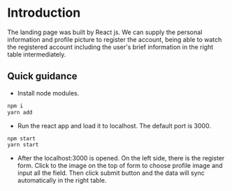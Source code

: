 # Introduction
The landing page was built by React js. We can supply the personal information and profile picture to register the account, being able to watch the registered account including the user's brief information in the right table intermediately. 
## Quick guidance
* Install node modules.
```sh
npm i
yarn add
```
* Run the react app and load it to localhost. The default port is 3000.
```sh
npm start
yarn start
```
* After the localhost:3000 is opened. On the left side, there is the register form. Click to the image on the top of form to choose profile image and input all the field. Then click submit button and the data will sync automatically in the right table. 